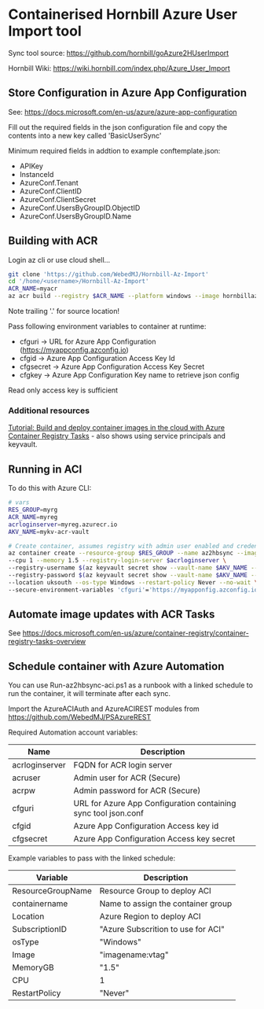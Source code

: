 # Containerised Hornbill Azure User Import tool

Sync tool source: <https://github.com/hornbill/goAzure2HUserImport>

Hornbill Wiki: <https://wiki.hornbill.com/index.php/Azure_User_Import>

## Store Configuration in Azure App Configuration

See: <https://docs.microsoft.com/en-us/azure/azure-app-configuration>

Fill out the required fields in the json configuration file and copy the contents into a new key called 'BasicUserSync'

Minimum required fields in addtion to example conftemplate.json:

* APIKey
* InstanceId
* AzureConf.Tenant
* AzureConf.ClientID
* AzureConf.ClientSecret
* AzureConf.UsersByGroupID.ObjectID
* AzureConf.UsersByGroupID.Name

## Building with ACR

Login az cli or use cloud shell...

```sh
git clone 'https://github.com/WebedMJ/Hornbill-Az-Import'
cd '/home/<username>/Hornbill-Az-Import'
ACR_NAME=myacr
az acr build --registry $ACR_NAME --platform windows --image hornbillazimport:v1 .
```

Note trailing '.' for source location!

Pass following environment variables to container at runtime:

* cfguri -> URL for Azure App Configuration (<https://myappconfig.azconfig.io>)
* cfgid -> Azure App Configuration Access Key Id
* cfgsecret -> Azure App Configuration Access Key Secret
* cfgkey -> Azure App Configuration Key name to retrieve json config

Read only access key is sufficient

### Additional resources

[Tutorial: Build and deploy container images in the cloud with Azure Container Registry Tasks](https://docs.microsoft.com/en-us/azure/container-registry/container-registry-tutorial-quick-task) - also shows using service principals and keyvault.

## Running in ACI

To do this with Azure CLI:

```sh
# vars
RES_GROUP=myrg
ACR_NAME=myreg
acrloginserver=myreg.azurecr.io
AKV_NAME=mykv-acr-vault

# Create container, assumes registry with admin user enabled and credentials stored in Key Vaul as per MS ACR tutorial...
az container create --resource-group $RES_GROUP --name az2hbsync --image myreg.azurecr.io/hornbillazimport:v1 \
--cpu 1 --memory 1.5 --registry-login-server $acrloginserver \
--registry-username $(az keyvault secret show --vault-name $AKV_NAME --name $ACR_NAME-pull-usr --query value -o tsv) \
--registry-password $(az keyvault secret show --vault-name $AKV_NAME --name $ACR_NAME-pull-pwd --query value -o tsv) \
--location uksouth --os-type Windows --restart-policy Never --no-wait \
--secure-environment-variables 'cfguri'='https://myapponfig.azconfig.io' 'cfgid'='accesskeyid' 'cfgsecret'='accesskeysupersecret' 'cfgkey'='BasicUserSync'
```

## Automate image updates with ACR Tasks

See <https://docs.microsoft.com/en-us/azure/container-registry/container-registry-tasks-overview>

## Schedule container with Azure Automation

You can use Run-az2hbsync-aci.ps1 as a runbook with a linked schedule to run the container, it will terminate after each sync.

Import the AzureACIAuth and AzureACIREST modules from <https://github.com/WebedMJ/PSAzureREST>

Required Automation account variables:

| Name           | Description                                                    |
|----------------|----------------------------------------------------------------|
| acrloginserver | FQDN for ACR login server                                      |
| acruser        | Admin user for ACR (Secure)                                    |
| acrpw          | Admin password for ACR (Secure)                                |
| cfguri         | URL for Azure App Configuration containing sync tool json.conf |
| cfgid          | Azure App Configuration Access key id                          |
| cfgsecret      | Azure App Configuration Access key secret                      |

Example variables to pass with the linked schedule:

| Variable          | Description                        |
|-------------------|------------------------------------|
| ResourceGroupName | Resource Group to deploy ACI       |
| containername     | Name to assign the container group |
| Location          | Azure Region to deploy ACI         |
| SubscriptionID    | "Azure Subscrition to use for ACI" |
| osType            | "Windows"                          |
| Image             | "imagename:vtag"                   |
| MemoryGB          | "1.5"                              |
| CPU               | 1                                  |
| RestartPolicy     | "Never"                            |
